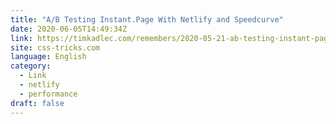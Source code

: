 ```yaml
---
title: "A/B Testing Instant.Page With Netlify and Speedcurve"
date: 2020-06-05T14:49:34Z
link: https://timkadlec.com/remembers/2020-05-21-ab-testing-instant-page-with-netlify-and-speedcurve/?utm_medium=RSS&utm_source=news.12bit.vn
site: css-tricks.com
language: English
category:
  - Link
  - netlify
  - performance
draft: false
---
```

